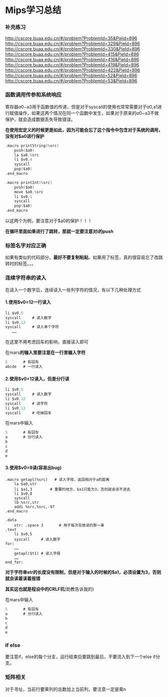 # Mips学习总结

### 补充练习

http://cscore.buaa.edu.cn/#/problem?ProblemId=35&PieId=896 
http://cscore.buaa.edu.cn/#/problem?ProblemId=329&PieId=896 
http://cscore.buaa.edu.cn/#/problem?ProblemId=330&PieId=896 
http://cscore.buaa.edu.cn/#/problem?ProblemId=415&PieId=896 
http://cscore.buaa.edu.cn/#/problem?ProblemId=416&PieId=896 
http://cscore.buaa.edu.cn/#/problem?ProblemId=419&PieId=896 
http://cscore.buaa.edu.cn/#/problem?ProblemId=422&PieId=896 
http://cscore.buaa.edu.cn/#/problem?ProblemId=52&PieId=896 
http://cscore.buaa.edu.cn/#/problem?ProblemId=53&PieId=896  

### 函数调用传参和系统响应

寄存器$a0-$a3用于函数值的传递，但是对于syscall的使用也常常需要对于$a0,$a1进行赋值操作，如果这两个情况在同一个函数中发生，如果对于原来的$a0-$a3不做保护，就会造成数据丢失导致错误。

**在使用宏定义的时候更是如此，因为可能会忘了这个指令中包含对于系统的调用，没有对$a0进行保护**

```c
.macro printString(%src)
	push($a0)
	la $a0,%src
	li $v0,4
	syscall
	pop($a0)
.end_macro

.macro printInt(%src)
	push($a0)
	move $a0,%src
	li $v0,1
	syscall
	pop($a0)
.end_macro
```

以这两个为例，要注意对于$a0的保护！！！

**在循环里面如果进行了跳转，那就一定要注意对i的push**

### 标签名字对应正确

如果有类似的代码部分，**最好不要复制粘贴**，如果用了标签，真的很容易忘了改跳转时的标签。。。

### 连续字符串的读入

在读入一个数字后，连续读入一些列字符的情况，有以下几种处理方式

#### 1.使用$v0=12一行读入

```c
li $v0,5
syscall		# 读入数字
li $v0,12
syscall		# 读入单个字符
   ……
```

在这里不用考虑回车的影响，直接读入即可

在mars**的输入里要注意在一行里输入字符**

```c
5		# 有回车
abcde	# 一行读入
```

#### 2.使用$v0=12读入，但是分行读

```c
li $v0,5
syscall		# 读入数字
li $v0,12
syscall		# 读字符
li $v0,12
syscall		# 吃掉回车
```

在mars中输入

```c
5		# 有回车
a		# 分行读入
b
c
d
e
```

#### 3.使用$v0=8读(容易出bug)

```
.macro getapl(%src)   # 读入字母，返回相对于a的距离
	la $a0,str
	li $a1,3		# 重要的地方，$a1只能为3，否则就会读不进去
	li $v0,8
	syscall
	lb %src,str
	addi %src,%src,-97
.end_macro

.data
	str: .space 3		# 用于每次存放读的那一串
.text
	li $v0,5
	syscall		# 读入数字
for:
	……
	getapl($t1)	# 读入字母
	……
end_for:
```

**对于字符串str的长度没有限制，但是对于输入的时候的$a1，必须设置为3，否则就会读着读着报错**

**其实这也就是程设中的CRLF坑**(助教告诉我的)

在mars中输入

```c
5		# 有回车
a		# 分行读入
b
c
d
e
```

### if else
要注意if，else的每个分支，运行结束后要跳到最后，不要流入到下一个else if分支。
### 矩阵相关
对于寻址，当前行要乘列的总数加上当前列，要注意一定是乘n
